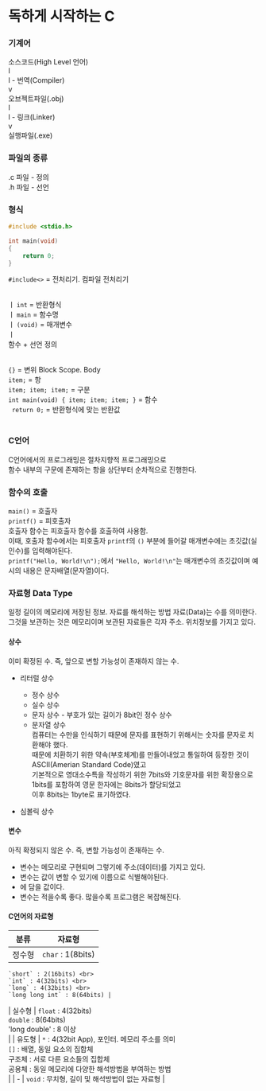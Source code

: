 ﻿독하게 시작하는 C
=

### 기계어

소스코드(High Level 언어)<br>
l<br>
l   - 번역(Compiler)<br>
v<br>
오브젝트파일(.obj)<br>
l<br>
l   - 링크(Linker)<br>
v<br>
실행파일(.exe)

### 파일의 종류
.c 파일 - 정의<br>
.h 파일 - 선언

### 형식
```C
#include <stdio.h>

int main(void)
{
	return 0;
}
```
`#include<>` = 전처리기. 컴파일 전처리기<br><br>

ㅣ `int` = 반환형식<br>
ㅣ `main` = 함수명<br>
ㅣ `(void)` = 매개변수<br>
ㅣ<br>
함수 + 선언 정의<br><br>

`{}` = 변위 Block Scope. Body<br>
`item;` = 항<br>
`item; item; item;` = 구문<br>
`int main(void) { item; item; item; }` = 함수<br>
` return 0;` = 반환형식에 맞는 반환값<br><br>

### C언어
C언어에서의 프로그래밍은 절차지향적 프로그래밍으로<br>
함수 내부의 구문에 존재하는 항을 상단부터 순차적으로 진행한다.

### 함수의 호출
`main()` = 호출자<br>
`printf()` = 피호출자<br>
호출자 함수는 피호출자 함수를 호출하여 사용함.<br>
이때, 호출자 함수에서는 피호출자 `printf`의 `()` 부분에 들어갈 매개변수에는 초깃값(실인수)를 입력해야된다.<br>
`printf("Hello, World!\n");`에서 `"Hello, World!\n"`는 매개변수의 초깃값이며 예시의 내용은 문자배열(문자열)이다.

### 자료형 Data Type
일정 길이의 메모리에 저장된 정보. 자료를 해석하는 방법
자료(Data)는 수를 의미한다. 그것을 보관하는 것은 메모리이며 보관된 자료들은 각자 주소. 위치정보를 가지고 있다.

#### 상수
이미 확정된 수. 즉, 앞으로 변할 가능성이 존재하지 않는 수.
- 리터럴 상수
	- 정수 상수
	- 실수 상수
	- 문자 상수 - 부호가 있는 길이가 8bit인 정수 상수
	- 문자열 상수<br>
컴퓨터는 수만을 인식하기 때문에 문자를 표현하기 위해서는 숫자를 문자로 치환해야 했다.<br>
때문에 치환하기 위한 약속(부호체계)를 만들어내었고 통일하여 등장한 것이 ASCII(Amerian Standard Code)였고<br>
기본적으로 영대소수특을 작성하기 위한 7bits와 기호문자를 위한 확장용으로 1bits를 포함하여 영문 한자에는 8bits가 할당되었고<br>
이후 8bits는 1byte로 표기하였다.

- 심볼릭 상수

#### 변수
아직 확정되지 않은 수. 즉, 변할 가능성이 존재하는 수.
- 변수는 메모리로 구현되며 그렇기에 주소(데이터)를 가지고 있다.
- 변수는 값이 변할 수 있기에 이름으로 식별해야된다.
- 에 담을 값이다.
- 변수는 적을수록 좋다. 많을수록 프로그램은 복잡해진다.

#### C언어의 자료형

| 분류 | 자료형 |
| :---: | --- |
| 정수형 | `char` : 1(8bits) <br>
	`short` : 2(16bits) <br>
	`int` : 4(32bits) <br>
	`long` : 4(32bits) <br>
	`long long int` : 8(64bits) |
| 실수형 | `float` : 4(32bits) <br>
	`double` : 8(64bits) <br>
	'long double' : 8 이상 <br> |
| 유도형 | `*` : 4(32bit App), 포인터. 메모리 주소를 의미 <br>
	`[]` : 배열, 동일 요소의 집합체 <br>
	구조체 : 서로 다른 요소들의 집합체 <br>
	공용체 : 동일 메모리에 다양한 해석방법을 부여하는 방법 <br> |
| - | `void` : 무치형, 길이 및 해석방법이 없는 자료형 |

####